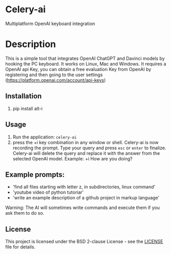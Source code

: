 # Celery-ai
Multiplatform OpenAI keyboard integration

# Description

This is a simple tool that integrates OpenAI ChatGPT and Davinci models by hooking the PC keyboard. It works on Linux, Mac and Windows.
It requires a OpenAI api Key, you can obtain a free evaluation Key from OpenAI by registering and then going to the user settings (https://platform.openai.com/account/api-keys)

## Installation

1. pip install alt-i

## Usage

1. Run the application: `celery-ai`
2. press the <Alt>+i key combination in any window or shell. Celery-ai is now recording the prompt. Type your query and press `esc` or `enter` to finalize. Celery-ai will delete the query and replace it with the answer from the selected OpenAI model. Example: <Alt>+i How are you doing? <esc> 

## Example prompts:
* 'find all files starting with letter z, in subdirectories, linux command'
* 'youtube video of python tutoriar'
* 'write an example description of a github project in markup language'

Warning: The AI will sometimes write commands and execute them if you ask them to do so.

## License

This project is licensed under the BSD 2-clause License - see the [LICENSE](LICENSE) file for details.
